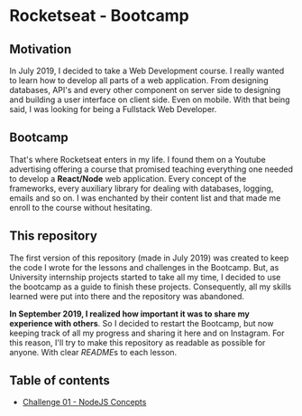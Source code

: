 # Rocketseat - Bootcamp

## Motivation
In July 2019, I decided to take a Web Development course. I really wanted to learn how to develop all parts of a web application. From designing databases, API's and every other component on server side to designing and building a user interface on client side. Even on mobile. With that being said, I was looking for being a Fullstack Web Developer.

## Bootcamp

That's where Rocketseat enters in my life. I found them on a Youtube advertising offering a course that promised teaching everything one needed to develop a **React/Node** web application. Every concept of the frameworks, every auxiliary library for dealing with databases, logging, emails and so on.  I was enchanted by their content list and that made me enroll to the course without hesitating.

## This repository

The first version of this repository (made in July 2019) was created to keep the code I wrote for the lessons and challenges in the Bootcamp. But, as University internship projects started to take all my time, I decided to use the bootcamp as a guide to finish these projects. Consequently, all my skills learned were put into there and the repository was abandoned.

**In September 2019, I realized how important it was to share my experience with others**. So I decided to restart the Bootcamp, but now keeping track of all my progress and sharing it here and on Instagram. For this reason, I'll try to make this repository as readable as possible for anyone. With clear *README*s to each lesson.

## Table of contents

- [Challenge 01 - NodeJS Concepts](https://github.com/lbcosta/rocketseat)